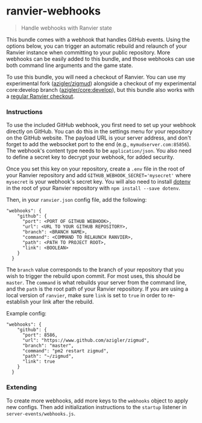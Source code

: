 # ranvier-webhooks

> Handle webhooks with Ranvier state

This bundle comes with a webhook that handles GitHub events. Using the options below, you can trigger an automatic rebuild and relaunch of your Ranvier instance when committing to your public repository. More webhooks can be easily added to this bundle, and those webhooks can use both command line arguments and the game state.

To use this bundle, you will need a checkout of Ranvier. You can use my experimental fork ([azigler/zigmud](https://github.com/azigler/zigmud)) alongside a checkout of my experimental core:develop branch ([azigler/core:develop](https://github.com/azigler/core/tree/develop)), but this bundle also works with a [regular Ranvier checkout](https://github.com/RanvierMUD/ranviermud).

### Instructions

To use the included GitHub webhook, you first need to set up your webhook directly on GitHub. You can do this in the settings menu for your repository on the GitHub website. The payload URL is your server address, and don't forget to add the websocket port to the end (e.g., `mymudserver.com:85856`). The webhook's content type needs to be `application/json`. You also need to define a secret key to decrypt your webhook, for added security.

Once you set this key on your repository, create a `.env` file in the root of your Ranvier repository and add `GITHUB_WEBHOOK_SECRET='mysecret'` where `mysecret` is your webhook's secret key. You will also need to install [dotenv](https://www.npmjs.com/package/dotenv) in the root of your Ranvier repository with `npm install --save dotenv`.

Then, in your `ranvier.json` config file, add the following:

```
"webhooks": {
    "github": {
      "port": <PORT OF GITHUB WEBHOOK>,
      "url": <URL TO YOUR GITHUB REPOSITORY>,
      "branch": <BRANCH NAME>,
      "command": <COMMAND TO RELAUNCH RANVIER>,
      "path": <PATH TO PROJECT ROOT>,
      "link": <BOOLEAN>
    }
  }
```

The `branch` value corresponds to the branch of your repository that you wish to trigger the rebuild upon commit. For most uses, this should be `master`. The `command` is what rebuilds your server from the command line, and the `path` is the root path of your Ranvier repository. If you are using a local version of `ranvier`, make sure `link` is set to `true` in order to re-establish your link after the rebuild.

Example config:

```
"webhooks": {
    "github": {
      "port": 8586,
      "url": "https://www.github.com/azigler/zigmud",
      "branch": "master",
      "command": "pm2 restart zigmud",
      "path": "~/zigmud",
      "link": true
    }
  }
```

### Extending

To create more webhooks, add more keys to the `webhooks` object to apply new configs. Then add initialization instructions to the `startup` listener in `server-events/webhooks.js`.